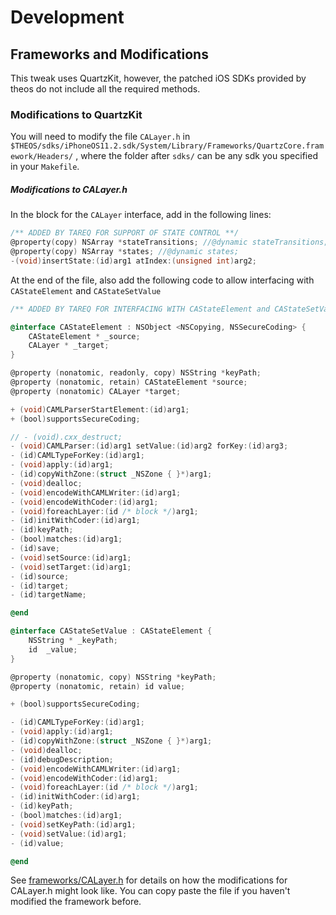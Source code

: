 # Development

## Frameworks and Modifications

This tweak uses QuartzKit, however, the patched iOS
SDKs provided by theos do not include all the required
methods.

### Modifications to QuartzKit

You will need to modify the file `CALayer.h` in
`$THEOS/sdks/iPhoneOS11.2.sdk/System/Library/Frameworks/QuartzCore.framework/Headers/`
, where the folder after `sdks/` can be any sdk
you specified in your `Makefile`.

##### Modifications to CALayer.h

In the block for the `CALayer` interface, add in the following lines:

```objective-c
/** ADDED BY TAREQ FOR SUPPORT OF STATE CONTROL **/
@property(copy) NSArray *stateTransitions; //@dynamic stateTransitions;
@property(copy) NSArray *states; //@dynamic states;
-(void)insertState:(id)arg1 atIndex:(unsigned int)arg2;
```

At the end of the file, also add the following code to allow interfacing with `CAStateElement` and `CAStateSetValue`

```objective-c
/** ADDED BY TAREQ FOR INTERFACING WITH CAStateElement and CAStateSetValue **/

@interface CAStateElement : NSObject <NSCopying, NSSecureCoding> {
    CAStateElement * _source;
    CALayer * _target;
}

@property (nonatomic, readonly, copy) NSString *keyPath;
@property (nonatomic, retain) CAStateElement *source;
@property (nonatomic) CALayer *target;

+ (void)CAMLParserStartElement:(id)arg1;
+ (bool)supportsSecureCoding;

// - (void).cxx_destruct;
- (void)CAMLParser:(id)arg1 setValue:(id)arg2 forKey:(id)arg3;
- (id)CAMLTypeForKey:(id)arg1;
- (void)apply:(id)arg1;
- (id)copyWithZone:(struct _NSZone { }*)arg1;
- (void)dealloc;
- (void)encodeWithCAMLWriter:(id)arg1;
- (void)encodeWithCoder:(id)arg1;
- (void)foreachLayer:(id /* block */)arg1;
- (id)initWithCoder:(id)arg1;
- (id)keyPath;
- (bool)matches:(id)arg1;
- (id)save;
- (void)setSource:(id)arg1;
- (void)setTarget:(id)arg1;
- (id)source;
- (id)target;
- (id)targetName;

@end

@interface CAStateSetValue : CAStateElement {
    NSString * _keyPath;
    id  _value;
}

@property (nonatomic, copy) NSString *keyPath;
@property (nonatomic, retain) id value;

+ (bool)supportsSecureCoding;

- (id)CAMLTypeForKey:(id)arg1;
- (void)apply:(id)arg1;
- (id)copyWithZone:(struct _NSZone { }*)arg1;
- (void)dealloc;
- (id)debugDescription;
- (void)encodeWithCAMLWriter:(id)arg1;
- (void)encodeWithCoder:(id)arg1;
- (void)foreachLayer:(id /* block */)arg1;
- (id)initWithCoder:(id)arg1;
- (id)keyPath;
- (bool)matches:(id)arg1;
- (void)setKeyPath:(id)arg1;
- (void)setValue:(id)arg1;
- (id)value;

@end
```

See [frameworks/CALayer.h](frameworks/CALayer.h) for
details on how the modifications for CALayer.h might
look like. You can copy paste the file if you haven't
modified the framework before.
